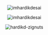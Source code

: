 <p align="center"><img align="center" src="https://github-readme-stats.vercel.app/api/top-langs/?username=hardikd-zignuts&langs_count=20&theme=dracula" alt="imhardikdesai" /></p>

<p align="center"><img align="center" src="https://github-readme-stats.vercel.app/api?username=hardikd-zignuts&show_icons=true&theme=dracula" alt="imhardikdesai" /></p>

<p align="center"><img align="center" src="https://github-readme-streak-stats.herokuapp.com/?user=hardikd-zignuts&theme=radical" alt="hardikd-zignuts" /></p>


